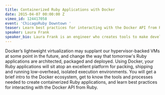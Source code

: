 ```yaml
---
title: Containerized Ruby Applications with Docker
date: 2015-04-07 00:00:00 Z
vimeo_id: 124417058
event: 'ChicagoRuby Downtown '
teaser: Learn best practices for interacting with the Docker API from Ruby.
speaker: Laura Frank
speaker_bio: Laura Frank is an engineer who creates tools to make development processes simpler. She started coding after receiving a hand-me-down DOS system and has been lost in the code mines ever since. She is currently a senior software engineer at CenturyLink Labs. When she’s not coding or trying to save Malvineous Havershim from the evil lord Xargon, she spends her time working toward her MS in software engineering.
---
```


Docker’s lightweight virtualization may supplant our hypervisor-backed VMs at some point in the future, and change the way that tomorrow's Ruby applications are architected, packaged and deployed. Using Docker, your Ruby applications will sit atop an excellent platform for packing, shipping and running low-overhead, isolated execution environments. You will get a brief intro to the Docker ecosystem, get to know the tools and processes needed to create containerized Ruby applications, and learn best practices for interacting with the Docker API from Ruby.
